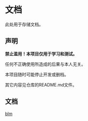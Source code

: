 # 文档

此处用于存储文档。

## 声明

**禁止滥用！本项目仅用于学习和测试。**

任何不正确使用所造成的后果与本人无关。

本项目随时可能停止开发或删档。

其它内容见仓库的README.md文件。

## 文档

[blm](blm/)
